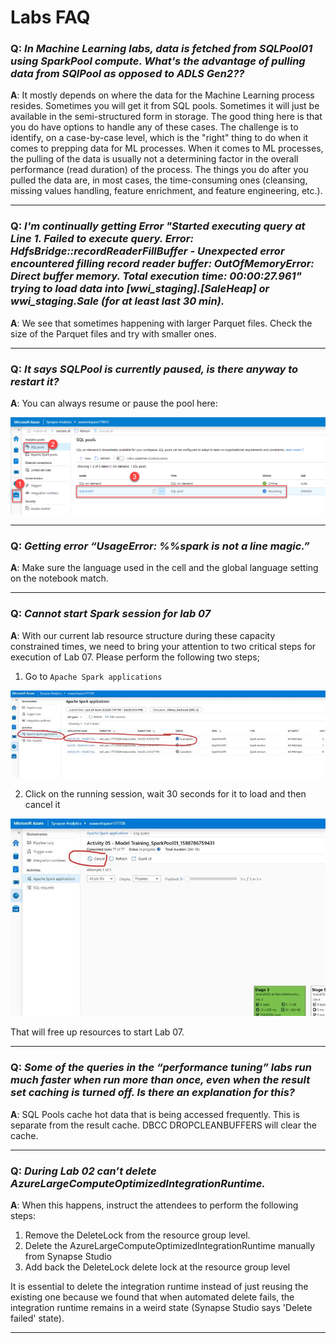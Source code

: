 # Labs FAQ

### **Q**: _In Machine Learning labs, data is fetched from SQLPool01 using SparkPool compute. What's the advantage of pulling data from SQlPool as opposed to ADLS Gen2??_

**A**: It mostly depends on where the data for the Machine Learning process resides. Sometimes you will get it from SQL pools. Sometimes it will just be available in the semi-structured form in storage. The good thing here is that you do have options to handle any of these cases. The challenge is to identify, on a case-by-case level, which is the "right" thing to do when it comes to prepping data for ML processes. When it comes to ML processes, the pulling of the data is usually not a determining factor in the overall performance (read duration) of the process. The things you do after you pulled the data are, in most cases, the time-consuming ones (cleansing, missing values handling, feature enrichment, and feature engineering, etc.).

---

### **Q**: _I'm continually getting Error "Started executing query at Line 1. Failed to execute query. Error: HdfsBridge::recordReaderFillBuffer - Unexpected error encountered filling record reader buffer: OutOfMemoryError: Direct buffer memory. Total execution time: 00:00:27.961" trying to load data into [wwi_staging].[SaleHeap] or wwi_staging.Sale (for at least last 30 min)._

**A**: We see that sometimes happening with larger Parquet files. Check the size of the Parquet files and try with smaller ones.

---

### **Q**: _It says SQLPool is currently paused, is there anyway to restart it?_

**A**: You can always resume or pause the pool here:

![Resume SQL pool](./media/sql_pool_resume.png)

---

### **Q**: _Getting error “UsageError: %%spark is not a line magic.”_

**A**: Make sure the language used in the cell and the global language setting on the notebook match.

---

### **Q**: _Cannot start Spark session for lab 07_

**A**: With our current lab resource structure during these capacity constrained times, we need to bring your attention to two critical steps for execution of Lab 07. Please perform the following two steps;

1. Go to `Apache Spark applications`

![Spark pool applications](./media/spark_pool_applications.jpeg)

2. Click on the running session, wait 30 seconds for it to load and then cancel  it

![Cancel Spark pool application](./media/spark_pool_cancel_application.jpeg)

That will free up resources to start Lab 07.

---

### **Q**: _Some of the queries in the “performance tuning” labs run much faster when run more than once, even when the result set caching is turned off. Is there an explanation for this?_

**A**: SQL Pools cache hot data that is being accessed frequently. This is separate from the result cache. DBCC DROPCLEANBUFFERS will clear the cache.

---

### **Q**: _During Lab 02 can’t delete AzureLargeComputeOptimizedIntegrationRuntime._

**A**: When this happens, instruct the attendees to perform the following steps:

1. Remove the DeleteLock from the resource group level.
2. Delete the AzureLargeComputeOptimizedIntegrationRuntime manually from Synapse Studio
3. Add back the DeleteLock delete lock at the resource group level

It is essential to delete the integration runtime instead of just reusing the existing one because we found that when automated delete fails, the integration runtime remains in a weird state (Synapse Studio says 'Delete failed' state).

---

